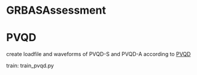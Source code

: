 # GRBASAssessment

# PVQD
create loadfile and waveforms of PVQD-S and PVQD-A according to [PVQD](https://github.com/MydasTouch/PVQD)

train:
train_pvqd.py
